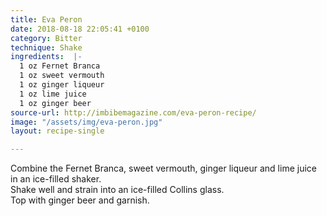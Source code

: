 ```yaml
---
title: Eva Peron
date: 2018-08-18 22:05:41 +0100
category: Bitter
technique: Shake
ingredients:  |-
  1 oz Fernet Branca
  1 oz sweet vermouth
  1 oz ginger liqueur
  1 oz lime juice
  1 oz ginger beer
source-url: http://imbibemagazine.com/eva-peron-recipe/
image: "/assets/img/eva-peron.jpg"
layout: recipe-single

---
```

Combine the Fernet Branca, sweet vermouth, ginger liqueur and lime juice in an ice-filled shaker.  
Shake well and strain into an ice-filled Collins glass.  
Top with ginger beer and garnish.
